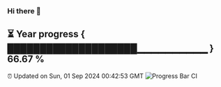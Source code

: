 ### Hi there 👋
⏳ Year progress { ████████████████████▁▁▁▁▁▁▁▁▁▁ } 66.67 %
---
⏰ Updated on Sun, 01 Sep 2024 00:42:53 GMT
![Progress Bar CI](https://github.com/Moyi321/Moyi321/workflows/Progress%20Bar%20CI/badge.svg)
